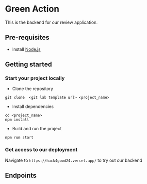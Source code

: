 # Green Action 

This is the backend for our review application. 

## Pre-requisites
- Install [Node.js](https://nodejs.org/en/) 

## Getting started
### Start your project locally 
- Clone the repository
```
git clone  <git lab template url> <project_name>
```
- Install dependencies
```
cd <project_name>
npm install
```
- Build and run the project
```
npm run start
```

### Get access to our deployment 
Navigate to `https://hack4good24.vercel.app/` to try out our backend


## Endpoints 